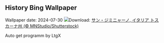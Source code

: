 ## History Bing Wallpaper
Wallpaper date: 2024-07-30
![](https://www.bing.com/th?id=OHR.GimignanoTuscany_JA-JP7399834117_UHD.jpg&w=1000)Download: [サン・ジミニャーノ, イタリア トスカーナ州 (© MNStudio/Shutterstock)](https://www.bing.com/th?id=OHR.GimignanoTuscany_JA-JP7399834117_UHD.jpg)

Auto get programm by LtgX
